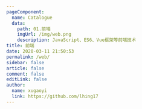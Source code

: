 ```yaml
---
pageComponent:
  name: Catalogue
  data:
    path: 01.前端
    imgUrl: /img/web.png
    description: JavaScript、ES6、Vue框架等前端技术
title: 前端
date: 2020-03-11 21:50:53
permalink: /web/
sidebar: false
article: false
comment: false
editLink: false
author:
  name: xugaoyi
  link: https://github.com/lhing17
---
```

